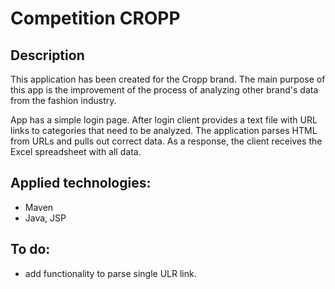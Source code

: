# Competition CROPP

## Description

This application has been created for the Cropp brand. The main purpose of this app is the improvement of the process of analyzing other brand's data from the fashion industry. 

App has a simple login page. After login client provides a text file with URL links to categories that need to be analyzed. The application parses HTML from URLs and pulls out correct data. As a response, the client receives the Excel spreadsheet with all data.

## Applied technologies:
* Maven
* Java, JSP

## To do:

* add functionality to parse single ULR link.
